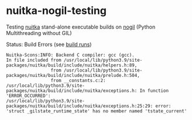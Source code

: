 # nuitka-nogil-testing

Testing [nuitka](https://github.com/Nuitka/Nuitka) stand-alone executable builds on [nogil](https://github.com/colesbury/nogil) (Python Multithreading without GIL)

Status: Build Errors (see [build runs](https://github.com/jimkring/nuitka-nogil-testing/actions))

```shellsession
Nuitka-Scons:INFO: Backend C compiler: gcc (gcc).
In file included from /usr/local/lib/python3.9/site-packages/nuitka/build/include/nuitka/helpers.h:89,
                 from /usr/local/lib/python3.9/site-packages/nuitka/build/include/nuitka/prelude.h:504,
                 from __constants.c:2:
/usr/local/lib/python3.9/site-packages/nuitka/build/include/nuitka/exceptions.h: In function 'ERROR_OCCURRED':
/usr/local/lib/python3.9/site-packages/nuitka/build/include/nuitka/exceptions.h:25:29: error: 'struct _gilstate_runtime_state' has no member named 'tstate_current'
```
